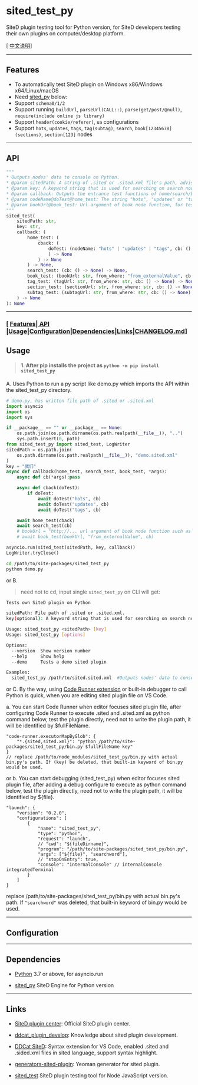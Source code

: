 # sited_test_py

SiteD plugin testing tool for Python version, for SiteD developers testing their own plugins on computer/desktop platform.

[ [中文说明](README_CN.md)]

---

## Features

-   To automatically test SiteD plugin on Windows x86/Windows x64/Linux/macOS
-   Need [sited_py](https://github.com/wistn/sited_py) below:
-   Support `schema0/1/2`
-   Support running `buildUrl`, `parseUrl(CALL::)`, `parse(get/post/@null)`, `require(include online js library)`
-   Support `header(cookie/referer)`, `ua` configurations
-   Support `hots`, `updates`, `tags`, `tag(subtag)`, `search`, `book[12345678](sections)`, `section[123]` nodes

---

## API

```python
"""
* Outputs nodes' data to console on Python.
* @param sitedPath: A string of .sited or .sited.xml file's path, advises to absolute path.
* @param key: A keyword string that is used for searching on search node.
* @param callback: Outputs the entrance test functions of home/search/book node etc.
* @param nodeName@doTest@home_test: The string "hots", "updates" or "tags", which starts test function of hots/updates/tags node.
* @param bookUrl@book_test: Url argument of book node function, for test of book node alone.
"""
sited_test(
    sitedPath: str,
    key: str,
    callback: (
        home_test: (
            cback: (
                doTest: (nodeName: "hots" | "updates" | "tags", cb: () -> None
                ) -> None
            ) -> None
        ) -> None,
        search_test: (cb: () -> None) -> None,
        book_test: (bookUrl: str, from_where: "from_externalValue", cb: () -> None) -> None,
        tag_test: (tagUrl: str, from_where: str, cb: () -> None) -> None,
        section_test: (sectionUrl: str, from_where: str, cb: () -> None) -> None,
        subtag_test: (subtagUrl: str, from_where: str, cb: () -> None) -> None
    ) -> None
): None
```

---

### [ [Features](#Features)|[ API ](#API)|[Usage](#Usage)|[Configuration](#Configuration)|[Dependencies](#Dependencies)|[Links](#Links)|[CHANGELOG.md](CHANGELOG.md)]

## Usage

> #### 1. After pip installs the project as `python -m pip install sited_test_py`

A. Uses Python to run a py script like demo.py which imports the API within the sited_test_py directory.

```python
# demo.py, has written file path of .sited or .sited.xml
import asyncio
import os
import sys

if __package__ == "" or __package__ == None:
    os.path.join(os.path.dirname(os.path.realpath(__file__)), "..")
    sys.path.insert(0, path)
from sited_test_py import sited_test, LogWriter
sitedPath = os.path.join(
    os.path.dirname(os.path.realpath(__file__)), "demo.sited.xml"
)
key = "我们"
async def callback(home_test, search_test, book_test, *args):
    async def cb(*args):pass

    async def cback(doTest):
        if doTest:
            await doTest("hots", cb)
            await doTest("updates", cb)
            await doTest("tags", cb)

    await home_test(cback)
    await search_test(cb)
    # bookUrl = "http://... url argument of book node function such as the link in favorites"
    # await book_test(bookUrl, "from_externalValue", cb)

asyncio.run(sited_test(sitedPath, key, callback))
LogWriter.tryClose()
```

```bash
cd /path/to/site-packages/sited_test_py
python demo.py
```

or B.

> need not to cd, input single `sited_test_py` on CLI will get:

```bash
Tests own SiteD plugin on Python

sitedPath: File path of .sited or .sited.xml.
key(optional): A keyword string that is used for searching on search node, if not be inputted, built-in keyword of bin.py would be used.

Usage: sited_test_py <sitedPath> [key]
Usage: sited_test_py [options]

Options:
  --version  Show version number
  --help     Show help
  --demo     Tests a demo sited plugin

Examples:
  sited_test_py /path/to/sited.sited.xml  #Outputs nodes' data to console on Python.
```

or C. By the way, using [Code Runner extension](https://marketplace.visualstudio.com/items?itemName=formulahendry.code-runner) or built-in debugger to call Python is quick, when you are editing sited plugin file on VS Code.

a. You can start Code Runner when editor focuses sited plugin file, after configuring Code Runner to execute .sited and .sited.xml as python command below, test the plugin directly, need not to write the plugin path, it will be identified by \$fullFileName.

```jsonc
"code-runner.executorMapByGlob": {
    "*.{sited,sited.xml}": "python /path/to/site-packages/sited_test_py/bin.py $fullFileName key"
}
// replace /path/to/node_modules/sited_test_py/bin.py with actual bin.py's path. If (key) be deleted, that built-in keyword of bin.py would be used.
```

or b. You can start debugging (sited_test_py) when editor focuses sited plugin file, after adding a debug configure to execute as python command below, test the plugin directly, need not to write the plugin path, it will be identified by \${file}.

```jsonc
"launch": {
    "version": "0.2.0",
    "configurations": [
        {
            "name": "sited_test_py",
            "type": "python",
            "request": "launch",
            // "cwd": "${fileDirname}",
            "program": "/path/to/site-packages/sited_test_py/bin.py",
            "args": ["${file}", "searchword"],
            // "stopOnEntry": true,
            "console": "internalConsole" // internalConsole integratedTerminal
        }
    ]
}
```

replace /path/to/site-packages/sited_test_py/bin.py with actual bin.py's path. If `"searchword"` was deleted, that built-in keyword of bin.py would be used.

---

## Configuration

---

## Dependencies

-   [Python](https://www.python.org/) 3.7 or above, for asyncio.run

-   [sited_py](https://github.com/wistn/sited_py) SiteD Engine for Python version

---

## Links

-   [SiteD plugin center](http://sited.noear.org/): Official SiteD plugin center.

-   [ddcat_plugin_develop](https://www.kancloud.cn/magicdmer/ddcat_plugin_develop): Knowledge about sited plugin development.

-   [DDCat SiteD](https://github.com/Yinr/DDCa-SiteD.vscode-ext): Syntax extension for VS Code, enabled .sited and .sided.xml files in sited language, support syntax highlight.

-   [generators-sited-plugin](https://github.com/htynkn/generators-sited-plugin): Yeoman generator for sited plugin.

-   [sited_test](https://github.com/wistn/sited_test) SiteD plugin testing tool for Node JavaScript version.
